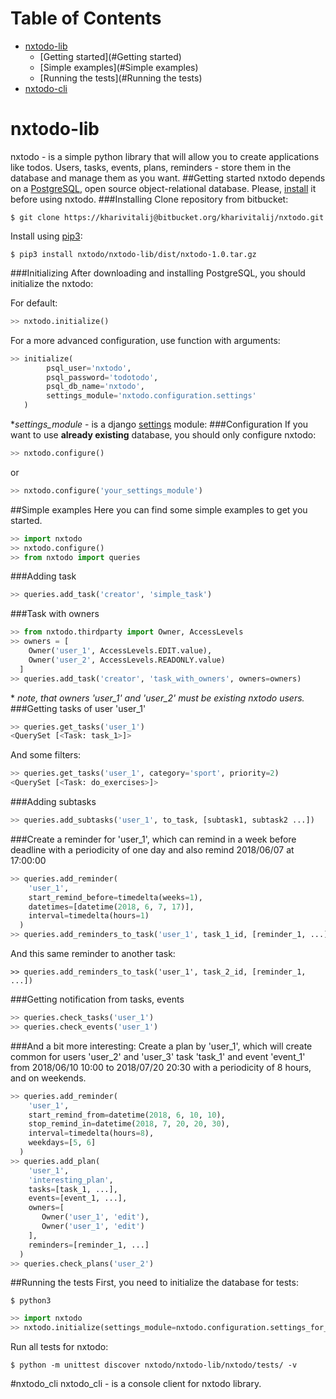 # Table of Contents
* [nxtodo-lib](#nxtodo-lib)
    * [Getting started](#Getting started)
    * [Simple examples](#Simple examples)
    * [Running the tests](#Running the tests)
* [nxtodo-cli](#nxtodo-cli)

# nxtodo-lib
nxtodo - is a simple python library that will allow you to create applications
like todos. Users, tasks, events, plans, reminders - store them in the
database and manage them as you want.
##Getting started
nxtodo depends on a [PostgreSQL](https://www.postgresql.org/), open source 
object-relational database. Please, [install](https://www.postgresql.org/download/) 
it before using nxtodo. 
###Installing
Clone repository from bitbucket:
```
$ git clone https://kharivitalij@bitbucket.org/kharivitalij/nxtodo.git
```
Install using [pip3](https://pip.pypa.io/en/stable/):
```
$ pip3 install nxtodo/nxtodo-lib/dist/nxtodo-1.0.tar.gz
```
###Initializing
After downloading and installing PostgreSQL, you should initialize the nxtodo:

For default:
```python
>> nxtodo.initialize()
```
For a more advanced configuration, use function with arguments:
```python
>> initialize(
        psql_user='nxtodo',
        psql_password='todotodo',
        psql_db_name='nxtodo',
        settings_module='nxtodo.configuration.settings'
   )
```      
\**settings_module* - is a django [settings](https://docs.djangoproject.com/en/1.11/ref/settings/) module:
###Configuration
If you want to use **already existing** database, you should only configure nxtodo:
```python
>> nxtodo.configure()
```
or
```python
>> nxtodo.configure('your_settings_module')
```
##Simple examples
Here you can find some simple examples to get you started.
```python
>> import nxtodo
>> nxtodo.configure()
>> from nxtodo import queries
```
###Adding task
```python
>> queries.add_task('creator', 'simple_task')
```
###Task with owners
```python
>> from nxtodo.thirdparty import Owner, AccessLevels
>> owners = [
    Owner('user_1', AccessLevels.EDIT.value),
    Owner('user_2', AccessLevels.READONLY.value)
  ]
>> queries.add_task('creator', 'task_with_owners', owners=owners)
```
\* *note, that owners 'user_1' and 'user_2' must be existing nxtodo users.*
###Getting tasks of user 'user_1'
```python
>> queries.get_tasks('user_1')
<QuerySet [<Task: task_1>]>
```
And some filters:
```python
>> queries.get_tasks('user_1', category='sport', priority=2)
<QuerySet [<Task: do_exercises>]>
```
###Adding subtasks
```python
>> queries.add_subtasks('user_1', to_task, [subtask1, subtask2 ...])
```
###Create a reminder for 'user_1', which can remind in a week before deadline with a periodicity of one day and also remind 2018/06/07 at 17:00:00
```python
>> queries.add_reminder(
    'user_1',
    start_remind_before=timedelta(weeks=1),
    datetimes=[datetime(2018, 6, 7, 17)],
    interval=timedelta(hours=1)
  )
>> queries.add_reminders_to_task('user_1', task_1_id, [reminder_1, ...])
```
And this same reminder to another task:
```
>> queries.add_reminders_to_task('user_1', task_2_id, [reminder_1, ...])
```
###Getting notification from tasks, events
```python
>> queries.check_tasks('user_1')
>> queries.check_events('user_1')
```
###And a bit more interesting:
Create a plan by 'user_1', which will create common for users 'user_2'
    and 'user_3' task 'task_1' and event 'event_1' from 2018/06/10 10:00
    to 2018/07/20 20:30 with a periodicity of 8 hours, and on weekends.
```python
>> queries.add_reminder(
    'user_1',
    start_remind_from=datetime(2018, 6, 10, 10),
    stop_remind_in=datetime(2018, 7, 20, 20, 30),
    interval=timedelta(hours=8),
    weekdays=[5, 6]
  )
>> queries.add_plan(
    'user_1',
    'interesting_plan',
    tasks=[task_1, ...],
    events=[event_1, ...],
    owners=[
       Owner('user_1', 'edit'),
       Owner('user_1', 'edit')
    ],
    reminders=[reminder_1, ...]
  )
>> queries.check_plans('user_2')
```
##Running the tests
First, you need to initialize the database for tests:
```
$ python3
```
```python
>> import nxtodo
>> nxtodo.initialize(settings_module=nxtodo.configuration.settings_for_tests)
```
Run all tests for nxtodo:
```
$ python -m unittest discover nxtodo/nxtodo-lib/nxtodo/tests/ -v
```
#nxtodo_cli
nxtodo_cli - is a console client for nxtodo library.





